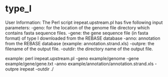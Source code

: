 # type_I
User Information: The Perl script irepeat.upstream.pl has five following input parameters: 
-geno: for the location of the genome file directory which contains fasta sequence files.
-gene: the gene sequence file (in fasta format) of type I downloaded from the REBASE database
-anno: annotation from the REBASE database (example: annotation.strand.xls)
-outpre: the filename of the output file.
-outdir: the directory name of the output file.

example: perl irepeat.upstream.pl -geno example/genome -gene example/gene/gene.txt -anno example/annotation/annotation.strand.xls -outpre irepeat -outdir ./
